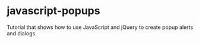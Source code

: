javascript-popups
=================

Tutorial that shows how to use JavaScript and jQuery to create popup alerts and dialogs.
